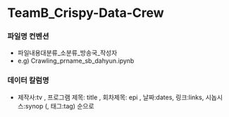 # TeamB_Crispy-Data-Crew
### 파일명 컨벤션
- 파일내용대분류_소분류_방송국_작성자
- e.g) Crawling_prname_sb_dahyun.ipynb
### 데이터 칼럼명
- 제작사:tv , 프로그램 제목: title , 회차제목: epi , 날짜:dates, 링크:links, 시놉시스:synop (, 태그:tag) 순으로
